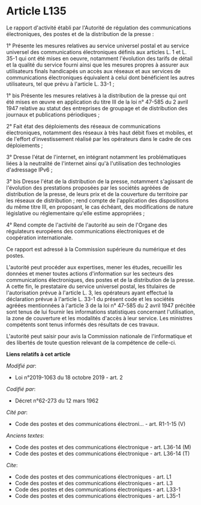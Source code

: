 # Article L135

Le rapport d'activité établi par l'Autorité de régulation des communications électroniques, des postes et de la distribution
de la presse :

1° Présente les mesures relatives au service universel postal et au service universel des communications électroniques
définis aux articles L. 1 et L. 35-1 qui ont été mises en oeuvre, notamment l'évolution des tarifs de détail et la qualité du
service fourni ainsi que les mesures propres à assurer aux utilisateurs finals handicapés un accès aux réseaux et aux
services de communications électroniques équivalent à celui dont bénéficient les autres utilisateurs, tel que prévu à
l'article L. 33-1 ;

1° bis Présente les mesures relatives à la distribution de la presse qui ont été mises en œuvre en application du titre III
de la loi n° 47-585 du 2 avril 1947 relative au statut des entreprises de groupage et de distribution des journaux et
publications périodiques ;

2° Fait état des déploiements des réseaux de communications électroniques, notamment des réseaux à très haut débit fixes et
mobiles, et de l'effort d'investissement réalisé par les opérateurs dans le cadre de ces déploiements ;

3° Dresse l'état de l'internet, en intégrant notamment les problématiques liées à la neutralité de l'internet ainsi qu'à
l'utilisation des technologies d'adressage IPv6 ;

3° bis Dresse l'état de la distribution de la presse, notamment s'agissant de l'évolution des prestations proposées par les
sociétés agréées de distribution de la presse, de leurs prix et de la couverture du territoire par les réseaux de
distribution ; rend compte de l'application des dispositions du même titre III, en proposant, le cas échéant, des
modifications de nature législative ou réglementaire qu'elle estime appropriées ;

4° Rend compte de l'activité de l'autorité au sein de l'Organe des régulateurs européens des communications électroniques et
de coopération internationale.

Ce rapport est adressé à la Commission supérieure du numérique et des postes.

L'autorité peut procéder aux expertises, mener les études, recueillir les données et mener toutes actions d'information sur
les secteurs des communications électroniques, des postes et de la distribution de la presse. A cette fin, le prestataire du
service universel postal, les titulaires de l'autorisation prévue à l'article L. 3, les opérateurs ayant effectué la
déclaration prévue à l'article L. 33-1 du présent code et les sociétés agréées mentionnées à l'article 3 de la loi n° 47-585
du 2 avril 1947 précitée sont tenus de lui fournir les informations statistiques concernant l'utilisation, la zone de
couverture et les modalités d'accès à leur service. Les ministres compétents sont tenus informés des résultats de ces
travaux.

L'autorité peut saisir pour avis la Commission nationale de l'informatique et des libertés de toute question relevant de la
compétence de celle-ci.

**Liens relatifs à cet article**

_Modifié par_:

  - Loi n°2019-1063 du 18 octobre 2019 - art. 2

_Codifié par_:

  - Décret n°62-273 du 12 mars 1962

_Cité par_:

  - Code des postes et des communications électroni... - art. R1-1-15 (V)

_Anciens textes_:

  - Code des postes et des communications électronique - art. L36-14 (M)
  - Code des postes et des communications électronique - art. L36-14 (T)

_Cite_:

  - Code des postes et des communications électroniques - art. L1
  - Code des postes et des communications électroniques - art. L3
  - Code des postes et des communications électroniques - art. L33-1
  - Code des postes et des communications électroniques - art. L35-1
